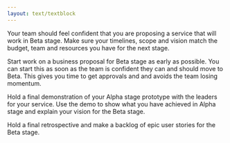 ```yaml
---
layout: text/textblock
---
```


Your team should feel confident that you are proposing a service that will work in Beta stage. Make sure your timelines, scope and vision match the budget, team and resources you have for the next stage.

Start work on a business proposal for Beta stage as early as possible. You can start this as soon as the team is confident they can and should move to Beta. This gives you time to get approvals and and avoids the team losing momentum.

Hold a final demonstration of your Alpha stage prototype with the leaders for your service. Use the demo to show what you have achieved in Alpha stage and explain your vision for the Beta stage.

Hold a final retrospective and make a backlog of epic user stories for the Beta stage.
